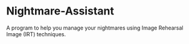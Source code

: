 # Nightmare-Assistant
A program to help you manage your nightmares using Image Rehearsal Image (IRT) techniques.

